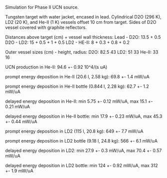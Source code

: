 Simulation for Phase II UCN source.

Tungsten target with water jacket, encased in lead.
Cylindrical D2O (296 K), LD2 (20 K), and He-II (1 K) vessels offset 10 cm from target.
Sides of D2O vessel covered with graphite reflectors.

Distances above target (cm) + vessel wall thickness:
Lead - D2O: 13.5 + 0.5
D2O - LD2: 15 + 0.5 + 1 + 0.5
LD2 - HE-II: 8 + 0.3 + 0.8 + 0.2

Outer vessel sizes (cm) - height, radius:
D2O: 82.5 43
LD2: 51 33
He-II: 33 16

UCN production in He-II:
94.6 +- 0.92 10^4/(s uA)

prompt energy deposition in He-II (20.6 l, 2.58 kg):
69.8 +- 1.4 mW/uA

prompt energy deposition in He-II bottle (0.844 l, 2.28 kg):
62.7 +- 1.2 mW/uA

delayed energy deposition in He-II:
min 5.75 +- 0.12 mW/uA, max 15.1 +- 0.21 mW/uA

delayed energy deposition in He-II bottle:
min 17.9 +- 0.23 mW/uA, max 45.3 +- 0.44 mW/uA

prompt energy deposition in LD2 (115 l, 20.8 kg):
649 +- 7.7 mW/uA

prompt energy deposition in LD2 bottle (9.18 l, 24.8 kg):
566 +- 6.1 mW/uA

delayed energy deposition in LD2:
min 27.9 +- 0.3 mW/uA, max 70.4 +- 0.57 mW/uA

delayed energy deposition in LD2 bottle:
min 124 +- 0.92 mW/uA, max 312 +- 1.9 mW/uA

